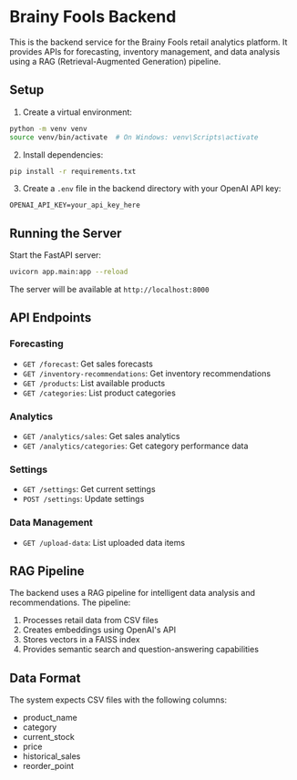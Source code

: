 # Brainy Fools Backend

This is the backend service for the Brainy Fools retail analytics platform. It provides APIs for forecasting, inventory management, and data analysis using a RAG (Retrieval-Augmented Generation) pipeline.

## Setup

1. Create a virtual environment:
```bash
python -m venv venv
source venv/bin/activate  # On Windows: venv\Scripts\activate
```

2. Install dependencies:
```bash
pip install -r requirements.txt
```

3. Create a `.env` file in the backend directory with your OpenAI API key:
```
OPENAI_API_KEY=your_api_key_here
```

## Running the Server

Start the FastAPI server:
```bash
uvicorn app.main:app --reload
```

The server will be available at `http://localhost:8000`

## API Endpoints

### Forecasting
- `GET /forecast`: Get sales forecasts
- `GET /inventory-recommendations`: Get inventory recommendations
- `GET /products`: List available products
- `GET /categories`: List product categories

### Analytics
- `GET /analytics/sales`: Get sales analytics
- `GET /analytics/categories`: Get category performance data

### Settings
- `GET /settings`: Get current settings
- `POST /settings`: Update settings

### Data Management
- `GET /upload-data`: List uploaded data items

## RAG Pipeline

The backend uses a RAG pipeline for intelligent data analysis and recommendations. The pipeline:
1. Processes retail data from CSV files
2. Creates embeddings using OpenAI's API
3. Stores vectors in a FAISS index
4. Provides semantic search and question-answering capabilities

## Data Format

The system expects CSV files with the following columns:
- product_name
- category
- current_stock
- price
- historical_sales
- reorder_point 